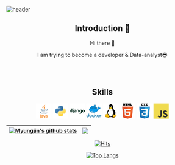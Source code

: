 
<!-- 헤더 -->
![header](https://capsule-render.vercel.app/api?type=slice&color=auto&height=200&section=header&text=Hello&desc=I'm%20myungjinma&fontSize=60&rotate=14&fontAlignY=25&fontAlign=75&descAlignY=43&descAlign=80&&animation=twinkling)

<!--소개-->
<div align=center>
  
## Introduction :raised_hands:
Hi there 👋
  
I am trying to become a developer & Data-analyst😎

<br/><br/>

 <!--기술스택-->
## Skills
<code><img height="40" alt="java" src="https://raw.githubusercontent.com/github/explore/80688e429a7d4ef2fca1e82350fe8e3517d3494d/topics/java/java.png"></code>
<code><img height="40" alt="python" src="https://raw.githubusercontent.com/github/explore/80688e429a7d4ef2fca1e82350fe8e3517d3494d/topics/python/python.png"></code>
<code><img height="40" alt="django" src="https://raw.githubusercontent.com/github/explore/80688e429a7d4ef2fca1e82350fe8e3517d3494d/topics/django/django.png"></code>
<code><img height="40" alt="docker" src="https://raw.githubusercontent.com/github/explore/80688e429a7d4ef2fca1e82350fe8e3517d3494d/topics/docker/docker.png"></code>
<code><img height="40" alt="Linux" src="https://raw.githubusercontent.com/github/explore/80688e429a7d4ef2fca1e82350fe8e3517d3494d/topics/linux/linux.png"></code>
<code><img height="40" alt="html" src="https://raw.githubusercontent.com/github/explore/80688e429a7d4ef2fca1e82350fe8e3517d3494d/topics/html/html.png"></code>
<code><img height="40" alt="css" src="https://raw.githubusercontent.com/github/explore/80688e429a7d4ef2fca1e82350fe8e3517d3494d/topics/css/css.png"></code>
<code><img height="40" alt="javascript" src="https://raw.githubusercontent.com/github/explore/80688e429a7d4ef2fca1e82350fe8e3517d3494d/topics/javascript/javascript.png"></code>



| <a href="https://github.com/myungjinma/github-readme-stats"><img align="center" src="https://github-readme-stats.vercel.app/api?username=myungjinma&show_icons=true&include_all_commits=true&theme=buefy&hide_border=true" alt="Myungjin's github stats" /></a> | <a href="https://github.com/myungjinma/github-readme-stats"><img align="center" src="https://github-readme-stats.vercel.app/api/top-langs/?username=myungjinma&layout=compact&theme=buefy&hide_border=true" /></a> |
| ------------- | ------------- |
  
  
  
  
  
  
  
  
[![Hits](https://hits.seeyoufarm.com/api/count/incr/badge.svg?url=https%3A%2F%2Fgithub.com%2Fmyungjinma%2F&count_bg=%2379C83D&title_bg=%23555555&icon=&icon_color=%23E7E7E7&title=hits&edge_flat=false)](https://hits.seeyoufarm.com)

[![Top Langs](https://github-readme-stats.vercel.app/api/top-langs/?username=myungjinma&langs_count=8)](https://github.com/myungjinma/github-readme-stats)

  
</div>
